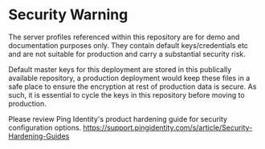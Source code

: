 # Security Warning

The server profiles referenced within this repository are for demo and documentation purposes only. They contain default keys/credentials etc and are not suitable for production and carry a substantial security risk.

Default master keys for this deployment are stored in this publically available repository, a production deployment would keep these files in a safe place to ensure the encryption at rest of production data is secure. As such, it is essential to cycle the keys in this repository before moving to production.

Please review Ping Identity's product hardening guide for security configuration options.  https://support.pingidentity.com/s/article/Security-Hardening-Guides
